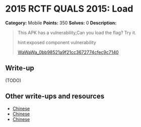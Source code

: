 # 2015 RCTF QUALS 2015: Load

**Category:** Mobile
**Points:** 350
**Solves:** 0
**Description:**

> This APK has a vulnerability,Can you load the flag? Try it.
> 
> 
> hint:exposed component vulnerability
> 
> 
> [WaWaWa_0bb98521a9f21cc3672774cfec9c7140](./WaWaWa_0bb98521a9f21cc3672774cfec9c7140)


## Write-up

(TODO)

## Other write-ups and resources

* [Chinese](http://bobao.360.cn/ctf/learning/155.html)
* [Chinese](http://drops.wooyun.org/mobile/10557)
* [Chinese](http://roisfzu.org/static/rctf2015-writeup.pdf)
